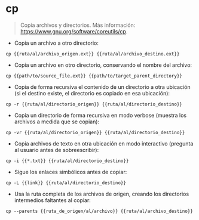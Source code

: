 # cp

> Copia archivos y directorios.
> Más información: <https://www.gnu.org/software/coreutils/cp>.

- Copia un archivo a otro directorio:

`cp {{ruta/al/archivo_origen.ext}} {{ruta/al/archivo_destino.ext}}`

- Copia un archivo en otro directorio, conservando el nombre del archivo:

`cp {{path/to/source_file.ext}} {{path/to/target_parent_directory}}`

- Copia de forma recursiva el contenido de un directorio a otra ubicación (si el destino existe, el directorio es copiado en esa ubicación):

`cp -r {{ruta/al/directorio_origen}} {{ruta/al/directorio_destino}}`

- Copia un directorio de forma recursiva en modo verbose (muestra los archivos a medida que se copian):

`cp -vr {{ruta/al/directorio_origen}} {{ruta/al/directorio_destino}}`

- Copia archivos de texto en otra ubicación en modo interactivo (pregunta al usuario antes de sobreescribir):

`cp -i {{*.txt}} {{ruta/al/directorio_destino}}`

- Sigue los enlaces simbólicos antes de copiar:

`cp -L {{link}} {{ruta/al/directorio_destino}}`

- Usa la ruta completa de los archivos de origen, creando los directorios intermedios faltantes al copiar:

`cp --parents {{ruta_de_origen/al/archivo}} {{ruta/al/archivo_destino}}`
